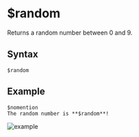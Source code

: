 # $random
Returns a random number between 0 and 9.

## Syntax
```
$random
```

## Example
```
$nomention
The random number is **$random**!
```
![example](https://user-images.githubusercontent.com/111157596/231841104-5640d8c0-004b-45c1-8b23-2360596a17ae.png)
